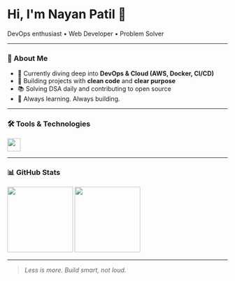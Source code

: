 # Hi, I'm Nayan Patil 👋  
DevOps enthusiast • Web Developer • Problem Solver

---

### 🌱 About Me
- 🎯 Currently diving deep into **DevOps & Cloud (AWS, Docker, CI/CD)**
- 🔧 Building projects with **clean code** and **clear purpose**
- 📚 Solving DSA daily and contributing to open source
- 🧠 Always learning. Always building.

---

### 🛠️ Tools & Technologies
<p align="left">
  <img src="https://skillicons.dev/icons?i=html,css,js,react,nodejs,java,python,aws,docker,git,github" height="30"/>
</p>

---

### 📊 GitHub Stats
<p align="left">
  <img src="https://github-readme-stats.vercel.app/api?username=nayanpatil&show_icons=true&theme=calm&hide_title=true&hide_border=true&count_private=true" height="150"/>
  <img src="https://github-readme-streak-stats.herokuapp.com?user=nayanpatil&theme=calm&hide_border=true" height="150"/>
</p>

---

<!-- Optional Quotes or Footer -->
> *Less is more. Build smart, not loud.*

